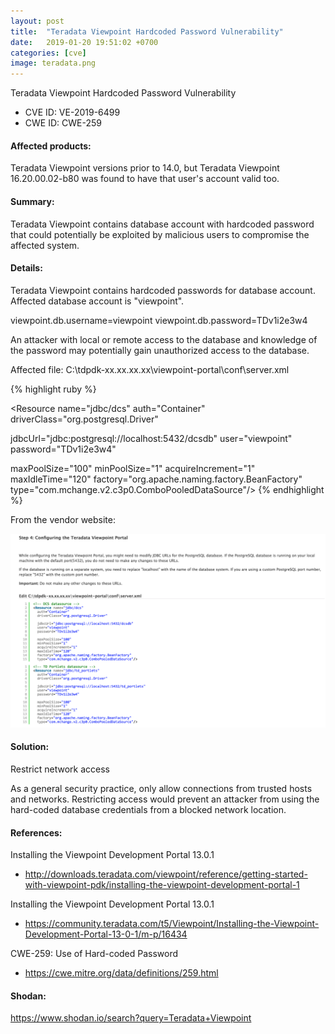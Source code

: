 ```yaml
---
layout: post
title:  "Teradata Viewpoint Hardcoded Password Vulnerability"
date:   2019-01-20 19:51:02 +0700 
categories: [cve]
image: teradata.png
---
```


Teradata Viewpoint Hardcoded Password Vulnerability

* CVE ID: VE-2019-6499
* CWE ID: CWE-259

#### Affected products:  
Teradata Viewpoint versions prior to 14.0, but Teradata Viewpoint 16.20.00.02-b80 was found to have that user's account valid too.

#### Summary:
  
Teradata Viewpoint contains database account with hardcoded password that could potentially be exploited by malicious users 
to compromise the affected system. 

#### Details:

Teradata Viewpoint contains hardcoded passwords for database account. Affected database account is "viewpoint". 

viewpoint.db.username=viewpoint
viewpoint.db.password=TDv1i2e3w4

An attacker with local or remote access to the database and knowledge of the password may potentially gain unauthorized access to the database.

Affected file: C:\tdpdk-xx.xx.xx.xx\viewpoint-portal\conf\server.xml

{% highlight ruby %}
<!-- DCS datasource -->
<Resource name="jdbc/dcs"
  auth="Container"
  driverClass="org.postgresql.Driver"

  jdbcUrl="jdbc:postgresql://localhost:5432/dcsdb"
  user="viewpoint"
  password="TDv1i2e3w4"

  maxPoolSize="100"
  minPoolSize="1"
  acquireIncrement="1"
  maxIdleTime="120"
  factory="org.apache.naming.factory.BeanFactory"
  type="com.mchange.v2.c3p0.ComboPooledDataSource"/>
{% endhighlight %}

From the vendor website:

![Configuration of Teradata Viewpoint](/static/img/01/teradata.png)

#### Solution:

Restrict network access

As a general security practice, only allow connections from trusted hosts and networks.
Restricting access would prevent an attacker from using the hard-coded database credentials from a blocked network location.

#### References:

Installing the Viewpoint Development Portal 13.0.1 
* http://downloads.teradata.com/viewpoint/reference/getting-started-with-viewpoint-pdk/installing-the-viewpoint-development-portal-1

Installing the Viewpoint Development Portal 13.0.1 
* https://community.teradata.com/t5/Viewpoint/Installing-the-Viewpoint-Development-Portal-13-0-1/m-p/16434

CWE-259: Use of Hard-coded Password
* https://cwe.mitre.org/data/definitions/259.html

#### Shodan:

https://www.shodan.io/search?query=Teradata+Viewpoint
